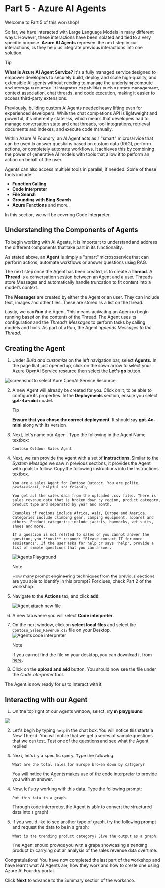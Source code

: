 # Part 5 - Azure AI Agents

Welcome to Part 5 of this workshop! 

So far, we have interacted with Large Language Models in many different ways. However, these interactions have been isolated and tied to a very specific purpose. **Azure AI Agents** represent the next step in our interactions, as they help us integrate previous interactions into one solution.


> [!TIP] 
> **What is Azure AI Agent Service?**  It's a fully managed service designed to empower developers to securely build, deploy, and scale high-quality, and extensible AI agents without needing to manage the underlying compute and storage resources. It integrates capabilities such as state management, context association, chat threads, and code execution, making it easier to access third-party extensions​.

Previously, building custom AI Agents needed heavy lifting even for experienced developers. While the chat completions API is lightweight and powerful, it's inherently stateless, which means that developers had to manage conversation state and chat threads, tool integrations, retrieval documents and indexes, and execute code manually.

Within Azure AI Foundry, an AI Agent acts as a "smart" microservice that can be used to answer questions based on custom data (RAG), perform actions, or completely automate workflows. It achieves this by combining the power of generative AI models with tools that allow it to perform an action on behalf of the user.

Agents can also access multiple tools in parallel, if needed. Some of these tools include:
- **Function Calling**
- **Code Interpreter**
- **File Search**
- **Grounding with Bing Search**
- **Azure Functions** and more..

In this section, we will be covering Code Interpreter.

## Understanding the Components of Agents

To begin working with AI Agents, it is important to understand and address the different components that take part in its functionality.

As stated above, an **Agent** is simply a "smart" micrososervice that can perform actions, automate workflows or answer questions using RAG.

The next step once the Agent has been created, is to create a **Thread**. A **Thread** is a conversation session between an Agent and a user. Threads store Messages and automatically handle truncation to fit content into a model’s context.

The **Messages** are created by either the Agent or an user. They can include text, images and other files. These are stored as a list on the thread.

Lastly, we can **Run** the Agent. This means activating an Agent to begin running based on the contents of the Thread. The Agent uses its configuration and the *Thread’s Messages* to perform tasks by calling models and tools. As part of a Run, the Agent *appends Messages to the Thread*.

## Creating the Agent

1. Under _Build and customize_ on the left navigation bar, select **Agents.** In the page that just opened up, click on the down arrow to select your Azure OpenAI Service resource then select the **Let's go** button.

![screenshot to select Aure OpenAI Service Resource](Images/agents-aoai-select.jpeg)

2. A new Agent will already be created for you. Click on it, to be able to configure its properties. In the **Deployments** section, ensure you select **gpt-4o-mini** model.

    >[!TIP] 
    > **Ensure that you chose the correct deployment**. It should say **gpt-4o-mini** along with its version. 

4. Next, let's name our Agent. Type the following in the Agent Name textbox:

    ```Contoso Outdoor Sales Agent```

3. Next, we can provide the Agent with a set of **instructions**. Similar to the *System Message* we saw in previous sections, it provides the Agent with goals to follow. Copy the following instructions into the Instructions textbox.

    ``` 
    You are a sales Agent for Contoso Outdoor. You are polite, professional, helpful and friendly.

    You get all the sales data from the uploaded .csv files. There is sales revenue data that is broken down by region, product category, product type and separated by year and month.

    Examples of regions include Africa, Asia, Europe and America. Categories include climbing gear, camping equipment, apparel and others. Product categories include jackets, hammocks, wet suits, shoes and more. 

    If a question is not related to sales or you cannot answer the question, you **must** respond: "Please contact IT for more assistance". If the user asks for help or says 'help', provide a list of sample questions that you can answer.
    ```

    ![Agents Playground](./Images/agents-playground-update-details.jpeg)

    >[!NOTE]
    >How many prompt engineering techniques from the previous sections are you able to identify in this prompt? For clues, check Part 2 of the workshop.

4. Navigate to the **Actions** tab, and click **add.** 

    ![Agent attach new file](Images/agents-actions.jpeg)

5. A new tab where you will select **Code interpreter**.

6. On the next window, click on **select local files** and select the `Contoso_Sales_Revenue.csv` file on your Desktop.
    ![Agents code interpreter](Images/aifoundry-codeinterpreter-upload-file.jpeg)

    >[!NOTE]
    > If you cannot find the file on your desktop, you can download it from [here](https://github.com/microsoft/aitour-interact-with-llms/tree/main/lab/Skillable%20Workshop%20Instructions/assets).

7. Click on the **upload and add** button. You should now see the file under the *Code Interpreter* tool.

The Agent is now ready for us to interact with it.

## Interacting with our Agent

1. On the top right of our Agents window, select **Try in playground**

![](Images/agents-try-in-playground.jpeg)

2.  Let's begin by typing `help` in the chat box. You will notice this starts a New Thread. 
You will notice that we get a series of sample questions that we can test. Test one of the questions and see what the Agent replies!

2. Next, let's try a specific query. Type the following:

    ```What are the total sales for Europe broken down by category? ```

    You will notice the Agents makes use of the code interpreter to provide you with an answer.

3. Now, let's try working with this data. Type the following prompt:

    ```Put this data in a graph. ```

    Through code interpreter, the Agent is able to convert the structured data into a graph!

4. If you would like to see another type of graph, try the following prompt and request the data to be in a graph:

    ```What is the trending product category? Give the output as a graph. ```

    The Agent should provide you with a graph showcasing a trending product by carrying out an analysis of the sales revenue data overtime.

Congratulations! You have now completed the last part of the workshop and have learnt what AI Agents are, how they work and how to create one using Azure AI Foundry portal.

Click **Next** to advance to the Summary section of the workshop.